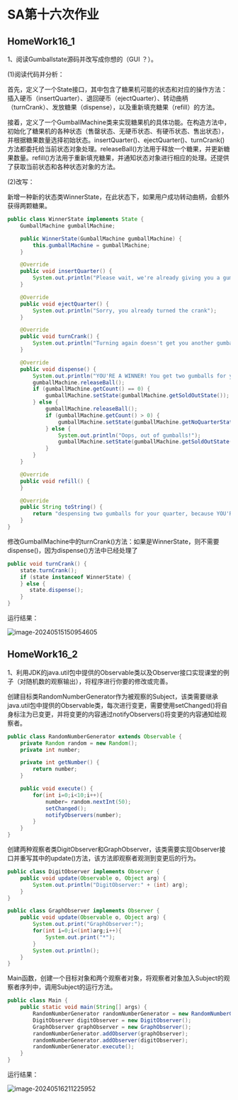 # SA第十六次作业

## HomeWork16_1

1、阅读Gumballstate源码并改写成你想的（GUI ？）。

(1)阅读代码并分析：

首先，定义了一个State接口，其中包含了糖果机可能的状态和对应的操作方法：插入硬币（insertQuarter）、退回硬币（ejectQuarter）、转动曲柄（turnCrank）、发放糖果（dispense），以及重新填充糖果（refill）的方法。

接着，定义了一个GumballMachine类来实现糖果机的具体功能。在构造方法中，初始化了糖果机的各种状态（售罄状态、无硬币状态、有硬币状态、售出状态），并根据糖果数量选择初始状态。insertQuarter()、ejectQuarter()、turnCrank()方法都委托给当前状态对象处理。releaseBall()方法用于释放一个糖果，并更新糖果数量。refill()方法用于重新填充糖果，并通知状态对象进行相应的处理。还提供了获取当前状态和各种状态对象的方法。

(2)改写：

新增一种新的状态类WinnerState，在此状态下，如果用户成功转动曲柄，会额外获得两颗糖果。

```java
public class WinnerState implements State {
    GumballMachine gumballMachine;

    public WinnerState(GumballMachine gumballMachine) {
        this.gumballMachine = gumballMachine;
    }

    @Override
    public void insertQuarter() {
        System.out.println("Please wait, we're already giving you a gumball");
    }

    @Override
    public void ejectQuarter() {
        System.out.println("Sorry, you already turned the crank");
    }

    @Override
    public void turnCrank() {
        System.out.println("Turning again doesn't get you another gumball!");
    }

    @Override
    public void dispense() {
        System.out.println("YOU'RE A WINNER! You get two gumballs for your quarter");
        gumballMachine.releaseBall();
        if (gumballMachine.getCount() == 0) {
            gumballMachine.setState(gumballMachine.getSoldOutState());
        } else {
            gumballMachine.releaseBall();
            if (gumballMachine.getCount() > 0) {
                gumballMachine.setState(gumballMachine.getNoQuarterState());
            } else {
                System.out.println("Oops, out of gumballs!");
                gumballMachine.setState(gumballMachine.getSoldOutState());
            }
        }
    }

    @Override
    public void refill() {
    }

    @Override
    public String toString() {
        return "despensing two gumballs for your quarter, because YOU'RE A WINNER!";
    }
}
```

修改GumballMachine中的turnCrank()方法：如果是WinnerState，则不需要dispense()，因为dispense()方法中已经处理了

```java
public void turnCrank() {
    state.turnCrank();
    if (state instanceof WinnerState) {
    } else {
       state.dispense();
    }
}
```

运行结果：

![image-20240515150954605](C:\Users\CC507\AppData\Roaming\Typora\typora-user-images\image-20240515150954605.png)

## HomeWork16_2

1、利用JDK的java.util包中提供的Observable类以及Observer接口实现课堂的例子（对随机数的观察输出），将程序进行你要的修改或完善。

创建目标类RandomNumberGenerator作为被观察的Subject，该类需要继承java.util包中提供的Observable类，每次进行变更，需要使用setChanged()将自身标注为已变更，并将变更的内容通过notifyObservers()将变更的内容通知给观察者。

```java
public class RandomNumberGenerator extends Observable {
    private Random random = new Random();
    private int number;

    private int getNumber() {
        return number;
    }

    public void execute() {
        for(int i=0;i<10;i++){
            number= random.nextInt(50);
            setChanged();
            notifyObservers(number);
        }
    }
}
```

创建两种观察者类DigitObserver和GraphObserver，该类需要实现Observer接口并重写其中的update()方法，该方法即观察者观测到变更后的行为。

```java
public class DigitObserver implements Observer {
    public void update(Observable o, Object arg) {
        System.out.println("DigitObserver:" + (int) arg);
    }
}
```

```java
public class GraphObserver implements Observer {
    public void update(Observable o, Object arg) {
        System.out.print("GraphObserver:");
        for(int i=0;i<(int)arg;i++){
            System.out.print("*");
        }
        System.out.println();
    }
}
```

Main函数，创建一个目标对象和两个观察者对象，将观察者对象加入Subject的观察者序列中，调用Subject的运行方法。

```java
public class Main {
    public static void main(String[] args) {
        RandomNumberGenerator randomNumberGenerator = new RandomNumberGenerator();
        DigitObserver digitObserver = new DigitObserver();
        GraphObserver graphObserver = new GraphObserver();
        randomNumberGenerator.addObserver(graphObserver);
        randomNumberGenerator.addObserver(digitObserver);
        randomNumberGenerator.execute();
    }
}
```

运行结果：

![image-20240516211225952](C:\Users\CC507\AppData\Roaming\Typora\typora-user-images\image-20240516211225952.png)
